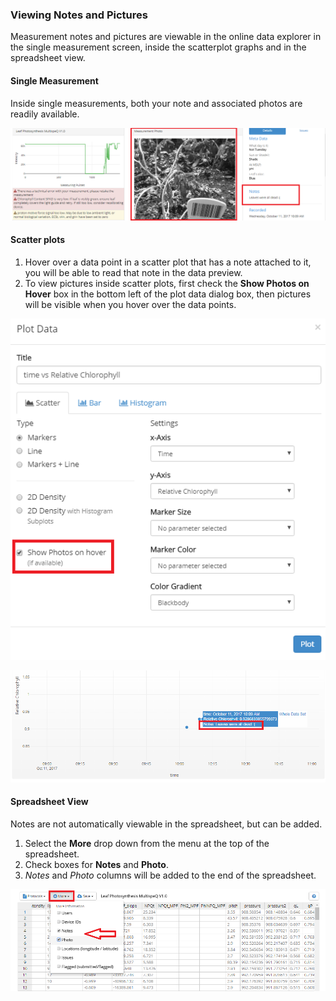 ### Viewing Notes and Pictures

Measurement notes and pictures are viewable in the online data explorer in the single measurement screen, inside the scatterplot graphs and in the spreadsheet view.

#### Single Measurement

Inside single measurements, both your note and associated photos are readily available.

![View notes in single data view](../images/help/_data_Single_data_view_note.png)

#### Scatter plots

1. Hover over a data point in a scatter plot that has a note attached to it, you will be able to read that note in the data preview.
2. To view pictures inside scatter plots, first check the **Show Photos on Hover** box in the bottom left of the plot data dialog box, then pictures will be visible when you hover over the data points.

![Show photo check box](../images/help/_data_view_picture_checkbox.png)

![View notes in scatter plot](../images/help/_data_View_Notes_Scatterplot.png)

#### Spreadsheet View

Notes are not automatically viewable in the spreadsheet, but can be added.

1. Select the **More** drop down from the menu at the top of the spreadsheet.
2. Check boxes for **Notes** and **Photo**.
3. *Notes* and *Photo* columns will be added to the end of the spreadsheet.

![View notes in spreadsheet](../images/help/_data_view_notes_spreadsheet.png)
